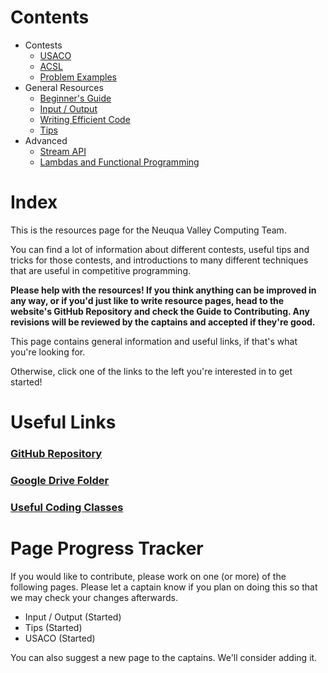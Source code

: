 <div></div>

# Contents

- <a>Contests</a>
  - [USACO](/resources/usaco)
  - [ACSL](/resources/acsl)
  - [Problem Examples](/resources/pastproblems)
- <a>General Resources</a>
  - [Beginner's Guide](/resources/guide)
  - [Input / Output](/resources/io)
  - [Writing Efficient Code](/resources/efficiency)
  - [Tips](/resources/tips)
- <a>Advanced</a>
  - [Stream API](/resources/streams)
  - [Lambdas and Functional Programming](/resources/lambdas)

# Index

This is the resources page for the Neuqua Valley Computing Team.

You can find a lot of information about different contests, useful tips and tricks for those contests, and introductions
to many different techniques that are useful in competitive programming.

**Please help with the resources! If you think anything can be improved in any way, or if you'd just like to write resource pages, head to the
website's GitHub Repository and check the Guide to Contributing. Any revisions will be reviewed by the captains
and accepted if they're good.**

This page contains general information and useful links, if that's what you're looking for.

Otherwise, click one of the links to the left you're interested in to get started!

# Useful Links
### <a href="https://github.com/NVComputing/nvcomputingsite" target="_blank" rel="noopener noreferrer">GitHub Repository</a>
### <a href="https://drive.google.com/drive/folders/1Vu8W5AWiaXUuiwSX951f2yHpAhB0lw_8?usp=sharing" target="_blank" rel="noopener noreferrer">Google Drive Folder</a>
### <a href="https://github.com/Vannagar/DataStructures" target="_blank" rel="noopener noreferrer">Useful Coding Classes</a>
# Page Progress Tracker

If you would like to contribute, please work on one (or more) of the following pages. Please let a captain know if you plan on doing this so that we may check your changes afterwards.

* Input / Output (Started)
* Tips (Started)
* USACO (Started)

You can also suggest a new page to the captains. We'll consider adding it.
